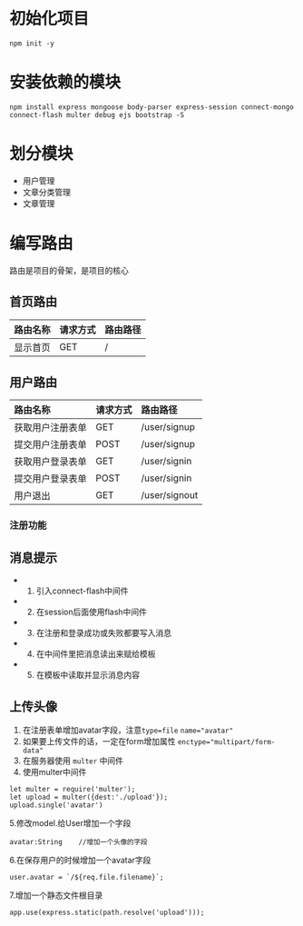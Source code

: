 # 初始化项目
```
npm init -y
```

# 安装依赖的模块
```
npm install express mongoose body-parser express-session connect-mongo connect-flash multer debug ejs bootstrap -S
```

# 划分模块
- 用户管理
- 文章分类管理
- 文章管理

# 编写路由
路由是项目的骨架，是项目的核心
## 首页路由
|路由名称|请求方式|路由路径|
|:----|:----|:----|
|显示首页|GET|/|

## 用户路由
|路由名称|请求方式|路由路径|
|:----|:----|:----|
|获取用户注册表单|GET|/user/signup|
|提交用户注册表单|POST|/user/signup|
|获取用户登录表单|GET|/user/signin|
|提交用户登录表单|POST|/user/signin|
|用户退出|GET|/user/signout|

### 注册功能

## 消息提示
- 1. 引入connect-flash中间件
- 2. 在session后面使用flash中间件
- 3. 在注册和登录成功或失败都要写入消息
- 4. 在中间件里把消息读出来赋给模板
- 5. 在模板中读取并显示消息内容

## 上传头像
1. 在注册表单增加avatar字段，注意`type=file` `name="avatar"`
2. 如果要上传文件的话，一定在form增加属性 `enctype="multipart/form-data"`
3. 在服务器使用 `multer` 中间件
4. 使用multer中间件
```
let multer = require('multer');
let upload = multer({dest:'./upload'});
upload.single('avatar')
```
5.修改model.给User增加一个字段
```
avatar:String    //增加一个头像的字段
```
6.在保存用户的时候增加一个avatar字段
```
user.avatar = `/${req.file.filename}`;
```
7.增加一个静态文件根目录
```
app.use(express.static(path.resolve('upload')));
```

